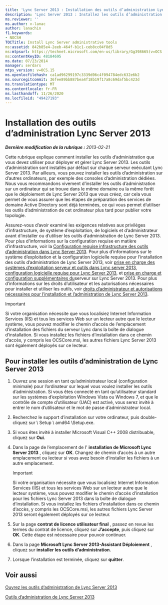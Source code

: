 ```yaml
---
title: 'Lync Server 2013 : Installation des outils d’administration Lync Server'
description: 'Lync Server 2013 : Installez les outils d’administration de Lync Server.'
ms.reviewer: ''
ms.author: v-lanac
author: lanachin
f1.keywords:
- NOCSH
TOCTitle: Install Lync Server administrative tools
ms:assetid: 842b85e4-2eeb-464f-b1c1-ceb8cc04f8d5
ms:mtpsurl: https://technet.microsoft.com/en-us/library/Gg398665(v=OCS.15)
ms:contentKeyID: 48184695
ms.date: 07/23/2014
manager: serdars
mtps_version: v=OCS.15
ms.openlocfilehash: ca1ad96299197c3339d06c4f094784edc632e6b2
ms.sourcegitcommit: 36fee89bb887bea4f18b19f17a8c69daf5bc423d
ms.translationtype: MT
ms.contentlocale: fr-FR
ms.lasthandoff: 11/26/2020
ms.locfileid: "49427193"
---
```

# <a name="install-lync-server-2013-administrative-tools"></a>Installation des outils d’administration Lync Server 2013

<div data-xmlns="http://www.w3.org/1999/xhtml">

<div class="topic" data-xmlns="http://www.w3.org/1999/xhtml" data-msxsl="urn:schemas-microsoft-com:xslt" data-cs="https://msdn.microsoft.com/">

<div data-asp="https://msdn2.microsoft.com/asp">



</div>

<div id="mainSection">

<div id="mainBody">

<span> </span>

_**Dernière modification de la rubrique :** 2013-02-21_

Cette rubrique explique comment installer les outils d’administration que vous devez utiliser pour déployer et gérer Lync Server 2013. Les outils d’administration sont installés par défaut sur chaque serveur exécutant Lync Server 2013. Par ailleurs, vous pouvez installer les outils d’administration sur d’autres ordinateurs, par exemple des consoles d’administration dédiées. Nous vous recommandons vivement d’installer les outils d’administration sur un ordinateur qui se trouve dans le même domaine ou la même forêt que le déploiement de Lync Server 2013 que vous créez, car cela vous permet de vous assurer que les étapes de préparation des services de domaine Active Directory sont déjà terminées, ce qui vous permet d’utiliser les outils d’administration de cet ordinateur plus tard pour publier votre topologie.

Assurez-vous d’avoir examiné les exigences relatives aux privilèges d’infrastructure, de système d’exploitation, de logiciels et d’administrateur avant d’installer ou d’utiliser les outils d’administration de Lync Server 2013. Pour plus d’informations sur la configuration requise en matière d’infrastructure, voir la [Configuration requise infrastructure des outils d’administration dans Lync Server 2013](lync-server-2013-administrative-tools-infrastructure-requirements.md). Pour plus d’informations sur le système d’exploitation et la configuration logicielle requise pour l’installation des outils d’administration de Lync Server 2013, voir [prise en charge des systèmes d’exploitation serveur et outils dans Lync server 2013](lync-server-2013-server-and-tools-operating-system-support.md), [configuration logicielle requise pour Lync Server 2013](lync-server-2013-additional-software-requirements.md), et [prise en charge et configuration supplémentaires du](lync-server-2013-additional-server-support-and-requirements.md)serveur sur Lync Server 2013. Pour plus d’informations sur les droits d’utilisateur et les autorisations nécessaires pour installer et utiliser les outils, voir [droits d’administrateur et autorisations nécessaires pour l’installation et l’administration de Lync Server 2013](lync-server-2013-administrator-rights-and-permissions-required-for-setup-and-administration.md).

<div>


> [!IMPORTANT]  
> Si votre organisation nécessite que vous localisiez Internet Information Services (IIS) et tous les services Web sur un lecteur autre que le lecteur système, vous pouvez modifier le chemin d’accès de l’emplacement d’installation des fichiers du serveur Lync dans la boîte de dialogue d’installation. Si vous installez les fichiers d’installation dans ce chemin d’accès, y compris les OCSCore.msi, les autres fichiers Lync Server 2013 sont également déployés sur ce lecteur.



</div>

<div>

## <a name="to-install-the-lync-server-2013-administrative-tools"></a>Pour installer les outils d’administration de Lync Server 2013

1.  Ouvrez une session en tant qu’administrateur local (configuration minimale) pour l’ordinateur sur lequel vous voulez installer les outils d’administration. Si vous êtes connecté en tant qu’utilisateur standard sur les systèmes d’exploitation Windows Vista ou Windows 7, et que le contrôle de compte d’utilisateur (UAC) est activé, vous serez invité à entrer le nom d’utilisateur et le mot de passe d’administrateur local.

2.  Recherchez le support d’installation sur votre ordinateur, puis double-cliquez sur \\ Setup \\ amd64 \\Setup.exe.

3.  Si vous êtes invité à installer Microsoft Visual C++ 2008 distribuable, cliquez sur **Oui**.

4.  Dans la page de l’emplacement de l' **installation de Microsoft Lync Server 2013** , cliquez sur **OK**. Changez de chemin d’accès à un autre emplacement ou lecteur si vous avez besoin d’installer les fichiers à un autre emplacement.
    
    <div>
    

    > [!IMPORTANT]  
    > Si votre organisation nécessite que vous localisiez Internet Information Services (IIS) et tous les services Web sur un lecteur autre que le lecteur système, vous pouvez modifier le chemin d’accès d’installation pour les fichiers Lync Server 2013 dans la boîte de dialogue d’installation. Si vous installez les fichiers d’installation dans ce chemin d’accès, y compris les OCSCore.msi, les autres fichiers Lync Server 2013 seront également déployés sur ce lecteur.

    
    </div>

5.  Sur la page **contrat de licence utilisateur final** , passez en revue les termes du contrat de licence, cliquez sur **J’accepte**, puis cliquez sur **OK**. Cette étape est nécessaire pour pouvoir continuer.

6.  Dans la page **Microsoft Lync Server 2013-Assistant Déploiement** , cliquez sur **installer les outils d’administration**.

7.  Lorsque l’installation est terminée, cliquez sur **quitter**.

</div>

<div>

## <a name="see-also"></a>Voir aussi


[Ouvrez les outils d’administration de Lync Server 2013](lync-server-2013-open-lync-server-administrative-tools.md)  


[Outils d’administration de Lync Server 2013](lync-server-2013-lync-server-administrative-tools.md)  
  

</div>

</div>

<span> </span>

</div>

</div>

</div>

